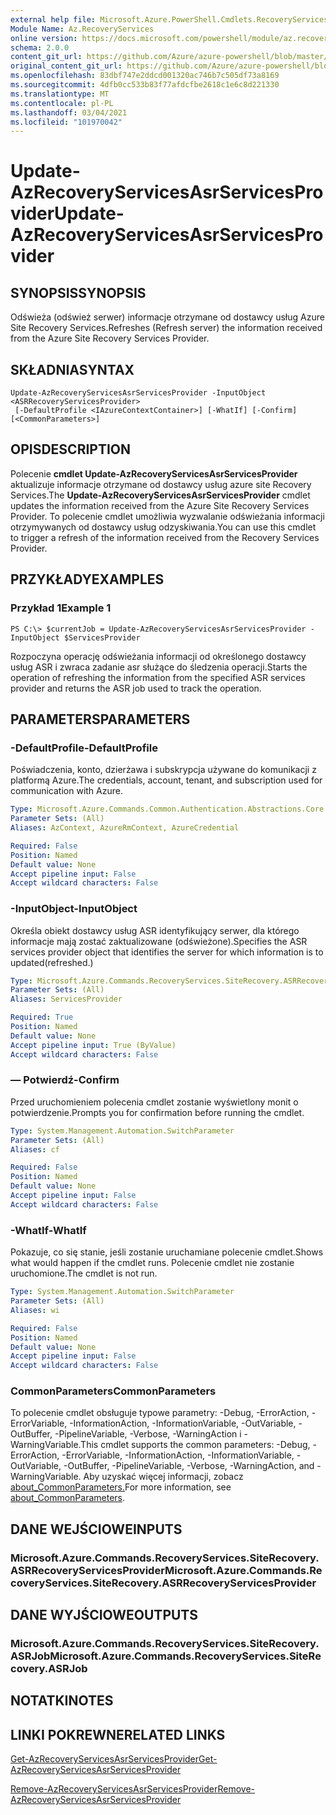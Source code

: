 ```yaml
---
external help file: Microsoft.Azure.PowerShell.Cmdlets.RecoveryServices.SiteRecovery.dll-Help.xml
Module Name: Az.RecoveryServices
online version: https://docs.microsoft.com/powershell/module/az.recoveryservices/update-azrecoveryservicesasrservicesprovider
schema: 2.0.0
content_git_url: https://github.com/Azure/azure-powershell/blob/master/src/RecoveryServices/RecoveryServices/help/Update-AzRecoveryServicesAsrServicesProvider.md
original_content_git_url: https://github.com/Azure/azure-powershell/blob/master/src/RecoveryServices/RecoveryServices/help/Update-AzRecoveryServicesAsrServicesProvider.md
ms.openlocfilehash: 83dbf747e2ddcd001320ac746b7c505df73a8169
ms.sourcegitcommit: 4dfb0cc533b83f77afdcfbe2618c1e6c8d221330
ms.translationtype: MT
ms.contentlocale: pl-PL
ms.lasthandoff: 03/04/2021
ms.locfileid: "101970042"
---
```

# <span data-ttu-id="dcde2-101">Update-AzRecoveryServicesAsrServicesProvider</span><span class="sxs-lookup"><span data-stu-id="dcde2-101">Update-AzRecoveryServicesAsrServicesProvider</span></span>

## <span data-ttu-id="dcde2-102">SYNOPSIS</span><span class="sxs-lookup"><span data-stu-id="dcde2-102">SYNOPSIS</span></span>
<span data-ttu-id="dcde2-103">Odświeża (odśwież serwer) informacje otrzymane od dostawcy usług Azure Site Recovery Services.</span><span class="sxs-lookup"><span data-stu-id="dcde2-103">Refreshes (Refresh server) the information received from the Azure Site Recovery Services Provider.</span></span>

## <span data-ttu-id="dcde2-104">SKŁADNIA</span><span class="sxs-lookup"><span data-stu-id="dcde2-104">SYNTAX</span></span>

```
Update-AzRecoveryServicesAsrServicesProvider -InputObject <ASRRecoveryServicesProvider>
 [-DefaultProfile <IAzureContextContainer>] [-WhatIf] [-Confirm] [<CommonParameters>]
```

## <span data-ttu-id="dcde2-105">OPIS</span><span class="sxs-lookup"><span data-stu-id="dcde2-105">DESCRIPTION</span></span>
<span data-ttu-id="dcde2-106">Polecenie **cmdlet Update-AzRecoveryServicesAsrServicesProvider** aktualizuje informacje otrzymane od dostawcy usług azure site Recovery Services.</span><span class="sxs-lookup"><span data-stu-id="dcde2-106">The **Update-AzRecoveryServicesAsrServicesProvider** cmdlet updates the information received from the Azure Site Recovery Services Provider.</span></span> <span data-ttu-id="dcde2-107">To polecenie cmdlet umożliwia wyzwalanie odświeżania informacji otrzymywanych od dostawcy usług odzyskiwania.</span><span class="sxs-lookup"><span data-stu-id="dcde2-107">You can use this cmdlet to trigger a refresh of the information received from the Recovery Services Provider.</span></span>

## <span data-ttu-id="dcde2-108">PRZYKŁADY</span><span class="sxs-lookup"><span data-stu-id="dcde2-108">EXAMPLES</span></span>

### <span data-ttu-id="dcde2-109">Przykład 1</span><span class="sxs-lookup"><span data-stu-id="dcde2-109">Example 1</span></span>
```
PS C:\> $currentJob = Update-AzRecoveryServicesAsrServicesProvider -InputObject $ServicesProvider
```

<span data-ttu-id="dcde2-110">Rozpoczyna operację odświeżania informacji od określonego dostawcy usług ASR i zwraca zadanie asr służące do śledzenia operacji.</span><span class="sxs-lookup"><span data-stu-id="dcde2-110">Starts the operation of refreshing the information from the specified ASR services provider and returns the ASR job used to track the operation.</span></span>

## <span data-ttu-id="dcde2-111">PARAMETERS</span><span class="sxs-lookup"><span data-stu-id="dcde2-111">PARAMETERS</span></span>

### <span data-ttu-id="dcde2-112">-DefaultProfile</span><span class="sxs-lookup"><span data-stu-id="dcde2-112">-DefaultProfile</span></span>
<span data-ttu-id="dcde2-113">Poświadczenia, konto, dzierżawa i subskrypcja używane do komunikacji z platformą Azure.</span><span class="sxs-lookup"><span data-stu-id="dcde2-113">The credentials, account, tenant, and subscription used for communication with Azure.</span></span>


```yaml
Type: Microsoft.Azure.Commands.Common.Authentication.Abstractions.Core.IAzureContextContainer
Parameter Sets: (All)
Aliases: AzContext, AzureRmContext, AzureCredential

Required: False
Position: Named
Default value: None
Accept pipeline input: False
Accept wildcard characters: False
```

### <span data-ttu-id="dcde2-114">-InputObject</span><span class="sxs-lookup"><span data-stu-id="dcde2-114">-InputObject</span></span>
<span data-ttu-id="dcde2-115">Określa obiekt dostawcy usług ASR identyfikujący serwer, dla którego informacje mają zostać zaktualizowane (odświeżone).</span><span class="sxs-lookup"><span data-stu-id="dcde2-115">Specifies the ASR services provider object that identifies the server for which information is to updated(refreshed.)</span></span>

```yaml
Type: Microsoft.Azure.Commands.RecoveryServices.SiteRecovery.ASRRecoveryServicesProvider
Parameter Sets: (All)
Aliases: ServicesProvider

Required: True
Position: Named
Default value: None
Accept pipeline input: True (ByValue)
Accept wildcard characters: False
```

### <span data-ttu-id="dcde2-116">— Potwierdź</span><span class="sxs-lookup"><span data-stu-id="dcde2-116">-Confirm</span></span>
<span data-ttu-id="dcde2-117">Przed uruchomieniem polecenia cmdlet zostanie wyświetlony monit o potwierdzenie.</span><span class="sxs-lookup"><span data-stu-id="dcde2-117">Prompts you for confirmation before running the cmdlet.</span></span>

```yaml
Type: System.Management.Automation.SwitchParameter
Parameter Sets: (All)
Aliases: cf

Required: False
Position: Named
Default value: None
Accept pipeline input: False
Accept wildcard characters: False
```

### <span data-ttu-id="dcde2-118">-WhatIf</span><span class="sxs-lookup"><span data-stu-id="dcde2-118">-WhatIf</span></span>
<span data-ttu-id="dcde2-119">Pokazuje, co się stanie, jeśli zostanie uruchamiane polecenie cmdlet.</span><span class="sxs-lookup"><span data-stu-id="dcde2-119">Shows what would happen if the cmdlet runs.</span></span> <span data-ttu-id="dcde2-120">Polecenie cmdlet nie zostanie uruchomione.</span><span class="sxs-lookup"><span data-stu-id="dcde2-120">The cmdlet is not run.</span></span>

```yaml
Type: System.Management.Automation.SwitchParameter
Parameter Sets: (All)
Aliases: wi

Required: False
Position: Named
Default value: None
Accept pipeline input: False
Accept wildcard characters: False
```

### <span data-ttu-id="dcde2-121">CommonParameters</span><span class="sxs-lookup"><span data-stu-id="dcde2-121">CommonParameters</span></span>
<span data-ttu-id="dcde2-122">To polecenie cmdlet obsługuje typowe parametry: -Debug, -ErrorAction, -ErrorVariable, -InformationAction, -InformationVariable, -OutVariable, -OutBuffer, -PipelineVariable, -Verbose, -WarningAction i -WarningVariable.</span><span class="sxs-lookup"><span data-stu-id="dcde2-122">This cmdlet supports the common parameters: -Debug, -ErrorAction, -ErrorVariable, -InformationAction, -InformationVariable, -OutVariable, -OutBuffer, -PipelineVariable, -Verbose, -WarningAction, and -WarningVariable.</span></span> <span data-ttu-id="dcde2-123">Aby uzyskać więcej informacji, zobacz [about_CommonParameters.](http://go.microsoft.com/fwlink/?LinkID=113216)</span><span class="sxs-lookup"><span data-stu-id="dcde2-123">For more information, see [about_CommonParameters](http://go.microsoft.com/fwlink/?LinkID=113216).</span></span>

## <span data-ttu-id="dcde2-124">DANE WEJŚCIOWE</span><span class="sxs-lookup"><span data-stu-id="dcde2-124">INPUTS</span></span>

### <span data-ttu-id="dcde2-125">Microsoft.Azure.Commands.RecoveryServices.SiteRecovery.ASRRecoveryServicesProvider</span><span class="sxs-lookup"><span data-stu-id="dcde2-125">Microsoft.Azure.Commands.RecoveryServices.SiteRecovery.ASRRecoveryServicesProvider</span></span>

## <span data-ttu-id="dcde2-126">DANE WYJŚCIOWE</span><span class="sxs-lookup"><span data-stu-id="dcde2-126">OUTPUTS</span></span>

### <span data-ttu-id="dcde2-127">Microsoft.Azure.Commands.RecoveryServices.SiteRecovery.ASRJob</span><span class="sxs-lookup"><span data-stu-id="dcde2-127">Microsoft.Azure.Commands.RecoveryServices.SiteRecovery.ASRJob</span></span>

## <span data-ttu-id="dcde2-128">NOTATKI</span><span class="sxs-lookup"><span data-stu-id="dcde2-128">NOTES</span></span>

## <span data-ttu-id="dcde2-129">LINKI POKREWNE</span><span class="sxs-lookup"><span data-stu-id="dcde2-129">RELATED LINKS</span></span>

[<span data-ttu-id="dcde2-130">Get-AzRecoveryServicesAsrServicesProvider</span><span class="sxs-lookup"><span data-stu-id="dcde2-130">Get-AzRecoveryServicesAsrServicesProvider</span></span>](./Get-AzRecoveryServicesAsrServicesProvider.md)

[<span data-ttu-id="dcde2-131">Remove-AzRecoveryServicesAsrServicesProvider</span><span class="sxs-lookup"><span data-stu-id="dcde2-131">Remove-AzRecoveryServicesAsrServicesProvider</span></span>](./Remove-AzRecoveryServicesAsrServicesProvider.md)
